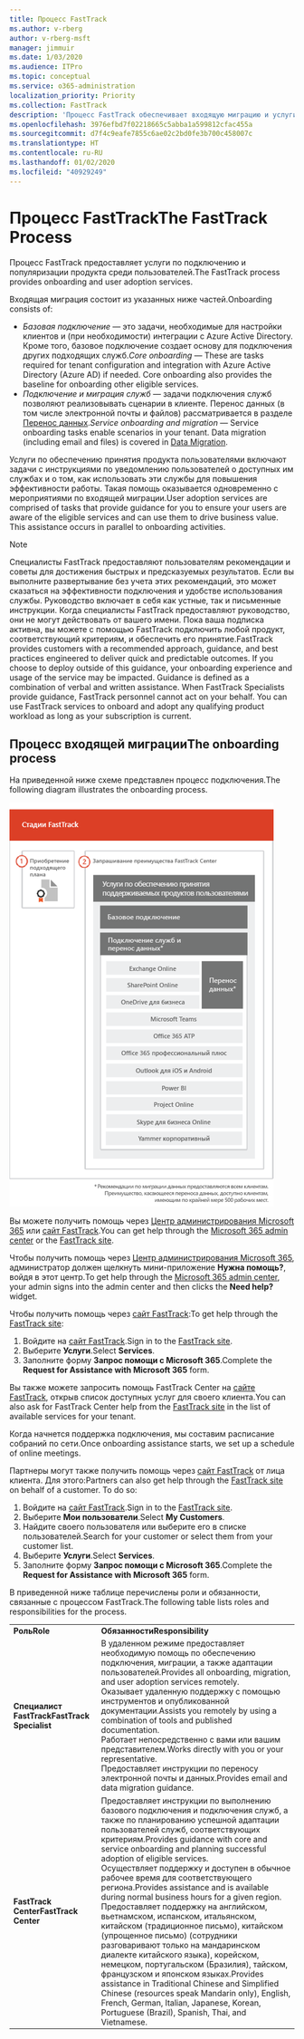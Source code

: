 ```yaml
---
title: Процесс FastTrack
ms.author: v-rberg
author: v-rberg-msft
manager: jimmuir
ms.date: 1/03/2020
ms.audience: ITPro
ms.topic: conceptual
ms.service: o365-administration
localization_priority: Priority
ms.collection: FastTrack
description: 'Процесс FastTrack обеспечивает входящую миграцию и услуги по популяризации продукта среди пользователей. '
ms.openlocfilehash: 3976efbd7f02218665c5abba1a599812cfac455a
ms.sourcegitcommit: d7f4c9eafe7855c6ae02c2bd0fe3b700c458007c
ms.translationtype: HT
ms.contentlocale: ru-RU
ms.lasthandoff: 01/02/2020
ms.locfileid: "40929249"
---
```

# <a name="the-fasttrack-process"></a><span data-ttu-id="29312-103">Процесс FastTrack</span><span class="sxs-lookup"><span data-stu-id="29312-103">The FastTrack Process</span></span>

<span data-ttu-id="29312-104">Процесс FastTrack предоставляет услуги по подключению и популяризации продукта среди пользователей.</span><span class="sxs-lookup"><span data-stu-id="29312-104">The FastTrack process provides onboarding and user adoption services.</span></span> 
  
<span data-ttu-id="29312-105">Входящая миграция состоит из указанных ниже частей.</span><span class="sxs-lookup"><span data-stu-id="29312-105">Onboarding consists of:</span></span>
  
- <span data-ttu-id="29312-p101">*Базовая подключение* — это задачи, необходимые для настройки клиентов и (при необходимости) интеграции с Azure Active Directory. Кроме того, базовое подключение создает основу для подключения других подходящих служб.</span><span class="sxs-lookup"><span data-stu-id="29312-p101">*Core onboarding* — These are tasks required for tenant configuration and integration with Azure Active Directory (Azure AD) if needed. Core onboarding also provides the baseline for onboarding other eligible services.</span></span> 
- <span data-ttu-id="29312-p102">*Подключение и миграция служб* — задачи подключения служб позволяют реализовывать сценарии в клиенте. Перенос данных (в том числе электронной почты и файлов) рассматривается в разделе [Перенос данных](O365-data-migration.md).</span><span class="sxs-lookup"><span data-stu-id="29312-p102">*Service onboarding and migration* — Service onboarding tasks enable scenarios in your tenant. Data migration (including email and files) is covered in [Data Migration](O365-data-migration.md).</span></span> 
    
<span data-ttu-id="29312-p103">Услуги по обеспечению принятия продукта пользователями включают задачи с инструкциями по уведомлению пользователей о доступных им службах и о том, как использовать эти службы для повышения эффективности работы. Такая помощь оказывается одновременно с мероприятиями по входящей миграции.</span><span class="sxs-lookup"><span data-stu-id="29312-p103">User adoption services are comprised of tasks that provide guidance for you to ensure your users are aware of the eligible services and can use them to drive business value. This assistance occurs in parallel to onboarding activities.</span></span>
  
> [!NOTE]
> <span data-ttu-id="29312-p104">Специалисты FastTrack предоставляют пользователям рекомендации и советы для достижения быстрых и предсказуемых результатов. Если вы выполните развертывание без учета этих рекомендаций, это может сказаться на эффективности подключения и удобстве использования службы. Руководство включает в себя как устные, так и письменные инструкции. Когда специалисты FastTrack предоставляют руководство, они не могут действовать от вашего имени. Пока ваша подписка активна, вы можете с помощью FastTrack подключить любой продукт, соответствующий критериям, и обеспечить его принятие.</span><span class="sxs-lookup"><span data-stu-id="29312-p104">FastTrack provides customers with a recommended approach, guidance, and best practices engineered to deliver quick and predictable outcomes. If you choose to deploy outside of this guidance, your onboarding experience and usage of the service may be impacted. Guidance is defined as a combination of verbal and written assistance. When FastTrack Specialists provide guidance, FastTrack personnel cannot act on your behalf. You can use FastTrack services to onboard and adopt any qualifying product workload as long as your subscription is current.</span></span> 
  
## <a name="the-onboarding-process"></a><span data-ttu-id="29312-117">Процесс входящей миграции</span><span class="sxs-lookup"><span data-stu-id="29312-117">The onboarding process</span></span>

<span data-ttu-id="29312-118">На приведенной ниже схеме представлен процесс подключения.</span><span class="sxs-lookup"><span data-stu-id="29312-118">The following diagram illustrates the onboarding process.</span></span>
  
![График использования преимущества подключения](media/O365-Onboarding-Timeline.png)
  
<span data-ttu-id="29312-120">Вы можете получить помощь через [Центр администрирования Microsoft 365](https://go.microsoft.com/fwlink/?linkid=2032704) или [сайт FastTrack](https://go.microsoft.com/fwlink/?linkid=780698).</span><span class="sxs-lookup"><span data-stu-id="29312-120">You can get help through the [Microsoft 365 admin center](https://go.microsoft.com/fwlink/?linkid=2032704) or the [FastTrack site](https://go.microsoft.com/fwlink/?linkid=780698).</span></span> 

<span data-ttu-id="29312-121">Чтобы получить помощь через [Центр администрирования Microsoft 365](https://go.microsoft.com/fwlink/?linkid=2032704), администратор должен щелкнуть мини-приложение **Нужна помощь?**, войдя в этот центр.</span><span class="sxs-lookup"><span data-stu-id="29312-121">To get help through the [Microsoft 365 admin center](https://go.microsoft.com/fwlink/?linkid=2032704), your admin signs into the admin center and then clicks the **Need help?** widget.</span></span> 

<span data-ttu-id="29312-122">Чтобы получить помощь через [сайт FastTrack](https://go.microsoft.com/fwlink/?linkid=780698):</span><span class="sxs-lookup"><span data-stu-id="29312-122">To get help through the [FastTrack site](https://go.microsoft.com/fwlink/?linkid=780698):</span></span> 
1.  <span data-ttu-id="29312-123">Войдите на [сайт FastTrack](https://go.microsoft.com/fwlink/?linkid=780698).</span><span class="sxs-lookup"><span data-stu-id="29312-123">Sign in to the [FastTrack site](https://go.microsoft.com/fwlink/?linkid=780698).</span></span> 
2.  <span data-ttu-id="29312-124">Выберите **Услуги**.</span><span class="sxs-lookup"><span data-stu-id="29312-124">Select **Services**.</span></span>
3.  <span data-ttu-id="29312-125">Заполните форму **Запрос помощи с Microsoft 365**.</span><span class="sxs-lookup"><span data-stu-id="29312-125">Complete the **Request for Assistance with Microsoft 365** form.</span></span> 
  
 <span data-ttu-id="29312-126">Вы также можете запросить помощь FastTrack Center на [сайте FastTrack](https://go.microsoft.com/fwlink/?linkid=780698), открыв список доступных услуг для своего клиента.</span><span class="sxs-lookup"><span data-stu-id="29312-126">You can also ask for FastTrack Center help from the [FastTrack site](https://go.microsoft.com/fwlink/?linkid=780698) in the list of available services for your tenant.</span></span> 
    
 <span data-ttu-id="29312-127">Когда начнется поддержка подключения, мы составим расписание собраний по сети.</span><span class="sxs-lookup"><span data-stu-id="29312-127">Once onboarding assistance starts, we set up a schedule of online meetings.</span></span>
    
<span data-ttu-id="29312-p105">Партнеры могут также получить помощь через [сайт FastTrack](https://go.microsoft.com/fwlink/?linkid=780698) от лица клиента. Для этого:</span><span class="sxs-lookup"><span data-stu-id="29312-p105">Partners can also get help through the [FastTrack site](https://go.microsoft.com/fwlink/?linkid=780698) on behalf of a customer. To do so:</span></span>
1.  <span data-ttu-id="29312-130">Войдите на [сайт FastTrack](https://go.microsoft.com/fwlink/?linkid=780698).</span><span class="sxs-lookup"><span data-stu-id="29312-130">Sign in to the [FastTrack site](https://go.microsoft.com/fwlink/?linkid=780698).</span></span> 
2.  <span data-ttu-id="29312-131">Выберите **Мои пользователи**.</span><span class="sxs-lookup"><span data-stu-id="29312-131">Select **My Customers**.</span></span>
3.  <span data-ttu-id="29312-132">Найдите своего пользователя или выберите его в списке пользователей.</span><span class="sxs-lookup"><span data-stu-id="29312-132">Search for your customer or select them from your customer list.</span></span>
4.  <span data-ttu-id="29312-133">Выберите **Услуги**.</span><span class="sxs-lookup"><span data-stu-id="29312-133">Select **Services**.</span></span>
5.  <span data-ttu-id="29312-134">Заполните форму **Запрос помощи с Microsoft 365**.</span><span class="sxs-lookup"><span data-stu-id="29312-134">Complete the **Request for Assistance with Microsoft 365** form.</span></span> 

<span data-ttu-id="29312-135">В приведенной ниже таблице перечислены роли и обязанности, связанные с процессом FastTrack.</span><span class="sxs-lookup"><span data-stu-id="29312-135">The following table lists roles and responsibilities for the process.</span></span>
    
|||
|:-----|:-----|
|<span data-ttu-id="29312-136">**Роль**</span><span class="sxs-lookup"><span data-stu-id="29312-136">**Role**</span></span> <br/> |<span data-ttu-id="29312-137">**Обязанности**</span><span class="sxs-lookup"><span data-stu-id="29312-137">**Responsibility**</span></span> <br/> |
|<span data-ttu-id="29312-138">**Специалист FastTrack**</span><span class="sxs-lookup"><span data-stu-id="29312-138">**FastTrack Specialist**</span></span> <br/> |<span data-ttu-id="29312-139">В удаленном режиме предоставляет необходимую помощь по обеспечению подключения, миграции, а также адаптации пользователей.</span><span class="sxs-lookup"><span data-stu-id="29312-139">Provides all onboarding, migration, and user adoption services remotely.</span></span>  <br/> <span data-ttu-id="29312-140">Оказывает удаленную поддержку с помощью инструментов и опубликованной документации.</span><span class="sxs-lookup"><span data-stu-id="29312-140">Assists you remotely by using a combination of tools and published documentation.</span></span> <br/> <span data-ttu-id="29312-141">Работает непосредственно с вами или вашим представителем.</span><span class="sxs-lookup"><span data-stu-id="29312-141">Works directly with you or your representative.</span></span> <br/> <span data-ttu-id="29312-142">Предоставляет инструкции по переносу электронной почты и данных.</span><span class="sxs-lookup"><span data-stu-id="29312-142">Provides email and data migration guidance.</span></span>|
|<span data-ttu-id="29312-143">**FastTrack Center**</span><span class="sxs-lookup"><span data-stu-id="29312-143">**FastTrack Center**</span></span>  <br/> |<span data-ttu-id="29312-144">Предоставляет инструкции по выполнению базового подключения и подключения служб, а также по планированию успешной адаптации пользователей служб, соответствующих критериям.</span><span class="sxs-lookup"><span data-stu-id="29312-144">Provides guidance with core and service onboarding and planning successful adoption of eligible services.</span></span>  <br/> <span data-ttu-id="29312-145">Осуществляет поддержку и доступен в обычное рабочее время для соответствующего региона.</span><span class="sxs-lookup"><span data-stu-id="29312-145">Provides assistance and is available during normal business hours for a given region.</span></span> <br/> <span data-ttu-id="29312-146">Предоставляет поддержку на английском, вьетнамском, испанском, итальянском, китайском (традиционное письмо), китайском (упрощенное письмо) (сотрудники разговаривают только на мандаринском диалекте китайского языка), корейском, немецком, португальском (Бразилия), тайском, французском и японском языках.</span><span class="sxs-lookup"><span data-stu-id="29312-146">Provides assistance in Traditional Chinese and Simplified Chinese (resources speak Mandarin only), English, French, German, Italian, Japanese, Korean, Portuguese (Brazil), Spanish, Thai, and Vietnamese.</span></span>|


  

